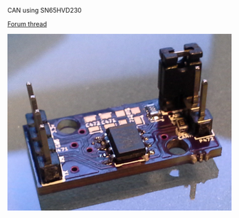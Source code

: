 CAN using SN65HVD230

[Forum thread](http://gerefi.com/forum/viewtopic.php?f=4&t=353)


![Board](can_module.jpg)
